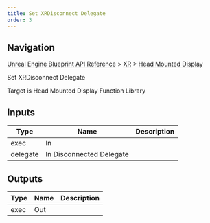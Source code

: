 ```yaml
---
title: Set XRDisconnect Delegate
order: 3
---
```

## Navigation

[Unreal Engine Blueprint API Reference](https://dev.epicgames.com/documentation/en-us/unreal-engine/BlueprintAPI) > [XR](https://dev.epicgames.com/documentation/en-us/unreal-engine/BlueprintAPI/XR) > [Head Mounted Display](https://dev.epicgames.com/documentation/en-us/unreal-engine/BlueprintAPI/XR/HeadMountedDisplay)

Set XRDisconnect Delegate

Target is Head Mounted Display Function Library

## Inputs

| Type | Name | Description |
| --- | --- | --- |
| exec | In |  |
| delegate | In Disconnected Delegate |  |

## Outputs

| Type | Name | Description |
| --- | --- | --- |
| exec | Out |  |
